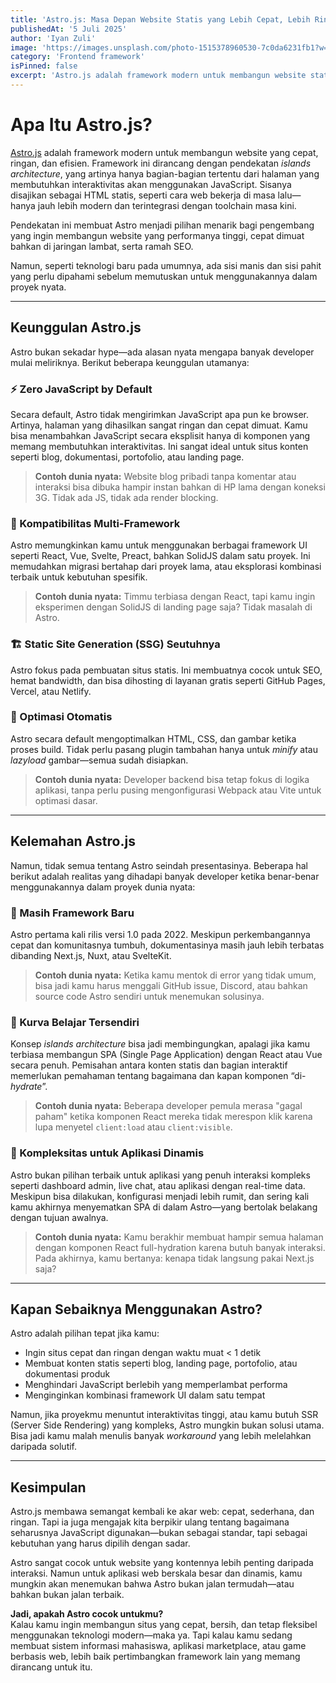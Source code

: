 ```yaml
---
title: 'Astro.js: Masa Depan Website Statis yang Lebih Cepat, Lebih Ringan, dan Lebih Sadar JavaScript'
publishedAt: '5 Juli 2025'
author: 'Iyan Zuli'
image: 'https://images.unsplash.com/photo-1515378960530-7c0da6231fb1?w=600&auto=format&fit=crop&q=60&ixlib=rb-4.1.0&ixid=M3wxMjA3fDB8MHxzZWFyY2h8NHx8Y29tcHV0ZXJ8ZW58MHx8MHx8fDA%3D'
category: 'Frontend framework'
isPinned: false
excerpt: 'Astro.js adalah framework modern untuk membangun website statis yang super cepat dan ringan dengan pendekatan islands architecture. Cocok untuk blog, dokumentasi, dan portofolio tanpa JavaScript berlebih.'
---
```


# Apa Itu Astro.js?

[Astro.js](https://astro.build) adalah framework modern untuk membangun website yang cepat, ringan, dan efisien. Framework ini dirancang dengan pendekatan *islands architecture*, yang artinya hanya bagian-bagian tertentu dari halaman yang membutuhkan interaktivitas akan menggunakan JavaScript. Sisanya disajikan sebagai HTML statis, seperti cara web bekerja di masa lalu—hanya jauh lebih modern dan terintegrasi dengan toolchain masa kini.

Pendekatan ini membuat Astro menjadi pilihan menarik bagi pengembang yang ingin membangun website yang performanya tinggi, cepat dimuat bahkan di jaringan lambat, serta ramah SEO.

Namun, seperti teknologi baru pada umumnya, ada sisi manis dan sisi pahit yang perlu dipahami sebelum memutuskan untuk menggunakannya dalam proyek nyata.

---

## Keunggulan Astro.js

Astro bukan sekadar hype—ada alasan nyata mengapa banyak developer mulai meliriknya. Berikut beberapa keunggulan utamanya:

### ⚡ Zero JavaScript by Default

Secara default, Astro tidak mengirimkan JavaScript apa pun ke browser. Artinya, halaman yang dihasilkan sangat ringan dan cepat dimuat. Kamu bisa menambahkan JavaScript secara eksplisit hanya di komponen yang memang membutuhkan interaktivitas. Ini sangat ideal untuk situs konten seperti blog, dokumentasi, portofolio, atau landing page.

> **Contoh dunia nyata:** Website blog pribadi tanpa komentar atau interaksi bisa dibuka hampir instan bahkan di HP lama dengan koneksi 3G. Tidak ada JS, tidak ada render blocking.

### 🧩 Kompatibilitas Multi-Framework

Astro memungkinkan kamu untuk menggunakan berbagai framework UI seperti React, Vue, Svelte, Preact, bahkan SolidJS dalam satu proyek. Ini memudahkan migrasi bertahap dari proyek lama, atau eksplorasi kombinasi terbaik untuk kebutuhan spesifik.

> **Contoh dunia nyata:** Timmu terbiasa dengan React, tapi kamu ingin eksperimen dengan SolidJS di landing page saja? Tidak masalah di Astro.

### 🏗 Static Site Generation (SSG) Seutuhnya

Astro fokus pada pembuatan situs statis. Ini membuatnya cocok untuk SEO, hemat bandwidth, dan bisa dihosting di layanan gratis seperti GitHub Pages, Vercel, atau Netlify.

### 🚀 Optimasi Otomatis

Astro secara default mengoptimalkan HTML, CSS, dan gambar ketika proses build. Tidak perlu pasang plugin tambahan hanya untuk *minify* atau *lazyload* gambar—semua sudah disiapkan.

> **Contoh dunia nyata:** Developer backend bisa tetap fokus di logika aplikasi, tanpa perlu pusing mengonfigurasi Webpack atau Vite untuk optimasi dasar.

---

## Kelemahan Astro.js

Namun, tidak semua tentang Astro seindah presentasinya. Beberapa hal berikut adalah realitas yang dihadapi banyak developer ketika benar-benar menggunakannya dalam proyek dunia nyata:

### 🧪 Masih Framework Baru

Astro pertama kali rilis versi 1.0 pada 2022. Meskipun perkembangannya cepat dan komunitasnya tumbuh, dokumentasinya masih jauh lebih terbatas dibanding Next.js, Nuxt, atau SvelteKit.

> **Contoh dunia nyata:** Ketika kamu mentok di error yang tidak umum, bisa jadi kamu harus menggali GitHub issue, Discord, atau bahkan source code Astro sendiri untuk menemukan solusinya.

### 📘 Kurva Belajar Tersendiri

Konsep *islands architecture* bisa jadi membingungkan, apalagi jika kamu terbiasa membangun SPA (Single Page Application) dengan React atau Vue secara penuh. Pemisahan antara konten statis dan bagian interaktif memerlukan pemahaman tentang bagaimana dan kapan komponen “di-*hydrate*”.

> **Contoh dunia nyata:** Beberapa developer pemula merasa "gagal paham" ketika komponen React mereka tidak merespon klik karena lupa menyetel `client:load` atau `client:visible`.

### 🔧 Kompleksitas untuk Aplikasi Dinamis

Astro bukan pilihan terbaik untuk aplikasi yang penuh interaksi kompleks seperti dashboard admin, live chat, atau aplikasi dengan real-time data. Meskipun bisa dilakukan, konfigurasi menjadi lebih rumit, dan sering kali kamu akhirnya menyematkan SPA di dalam Astro—yang bertolak belakang dengan tujuan awalnya.

> **Contoh dunia nyata:** Kamu berakhir membuat hampir semua halaman dengan komponen React full-hydration karena butuh banyak interaksi. Pada akhirnya, kamu bertanya: kenapa tidak langsung pakai Next.js saja?

---

## Kapan Sebaiknya Menggunakan Astro?

Astro adalah pilihan tepat jika kamu:

- Ingin situs cepat dan ringan dengan waktu muat < 1 detik
- Membuat konten statis seperti blog, landing page, portofolio, atau dokumentasi produk
- Menghindari JavaScript berlebih yang memperlambat performa
- Menginginkan kombinasi framework UI dalam satu tempat

Namun, jika proyekmu menuntut interaktivitas tinggi, atau kamu butuh SSR (Server Side Rendering) yang kompleks, Astro mungkin bukan solusi utama. Bisa jadi kamu malah menulis banyak *workaround* yang lebih melelahkan daripada solutif.

---

## Kesimpulan

Astro.js membawa semangat kembali ke akar web: cepat, sederhana, dan ringan. Tapi ia juga mengajak kita berpikir ulang tentang bagaimana seharusnya JavaScript digunakan—bukan sebagai standar, tapi sebagai kebutuhan yang harus dipilih dengan sadar.

Astro sangat cocok untuk website yang kontennya lebih penting daripada interaksi. Namun untuk aplikasi web berskala besar dan dinamis, kamu mungkin akan menemukan bahwa Astro bukan jalan termudah—atau bahkan bukan jalan terbaik.

**Jadi, apakah Astro cocok untukmu?**  
Kalau kamu ingin membangun situs yang cepat, bersih, dan tetap fleksibel menggunakan teknologi modern—maka ya. Tapi kalau kamu sedang membuat sistem informasi mahasiswa, aplikasi marketplace, atau game berbasis web, lebih baik pertimbangkan framework lain yang memang dirancang untuk itu.
